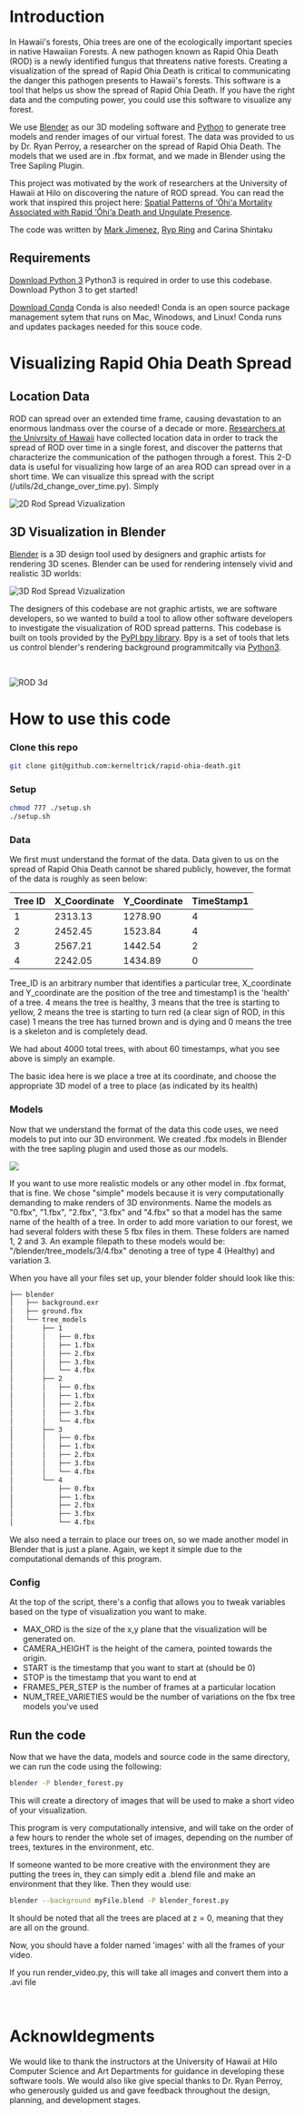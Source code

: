 # Introduction

In Hawaii's forests, Ohia trees are one of the ecologically important species in native Hawaiian Forests. A new pathogen known as Rapid Ohia Death (ROD) is a newly identified fungus that threatens native forests. Creating a visualization of the spread of Rapid Ohia Death is critical to communicating the danger this pathogen presents to Hawaii's forests. This software is a tool that helps us show the spread of Rapid Ohia Death. If you have the right data and the computing power, you could use this software to visualize any forest.<br>

We use [Blender](https://www.blender.org/download/) as our 3D modeling software and [Python](https://www.python.org/downloads/) to generate tree models and render images of our virtual forest. The data was provided to us by Dr. Ryan Perroy, a researcher on the spread of Rapid Ohia Death. The models that we used are in .fbx format, and we made in Blender using the Tree Sapling Plugin.


This project was motivated by the work of researchers at the University of Hawaii at Hilo on discovering the nature of ROD spread. You can read the work that inspired this project here: [Spatial Patterns of ‘Ōhi‘a Mortality Associated with Rapid ‘Ōhi‘a Death and Ungulate Presence](https://www.mdpi.com/1999-4907/12/8/1035).


The code was written by [Mark Jimenez](https://github.com/kerneltrick), [Ryp Ring](https://github.com/rypring) and Carina Shintaku

## Requirements

[Download Python 3](https://www.python.org/downloads/) Python3 is required in order to use this codebase. Download Python 3 to get started!

[Download Conda](https://docs.conda.io/projects/conda/en/latest/user-guide/install/download.html) Conda is also needed! Conda is an open source package management sytem that runs on Mac, Winodows, and Linux! Conda runs and updates packages needed for this souce code.

# Visualizing Rapid Ohia Death Spread

## Location Data

ROD can spread over an extended time frame, causing devastation to an enormous landmass over the course of a decade or more. [Researchers at the Univrsity of Hawaii](https://www.mdpi.com/1999-4907/12/8/1035) have collected location data in order to track the spread of ROD over time in a single forest, and discover the patterns that characterize the communication of the pathogen through a forest. This 2-D data is useful for visualizing how large of an area ROD can spread over in a short time. We can visualize this spread with the script (/utils/2d_change_over_time.py). Simply

<p>

![2D Rod Spread Vizualization](/github/ohia_spread_2d.gif)

</p>

## 3D Visualization in Blender

[Blender](https://www.blender.org/download/) is a 3D design tool used by designers and graphic artists for rendering 3D scenes. Blender can be used for rendering intensely vivid and realistic 3D worlds:

![3D Rod Spread Vizualization](/github/RODflyover2.gif)

The designers of this codebase are not graphic artists, we are software developers, so we wanted to build a tool to allow other software developers to investigate the visualization of ROD spread patterns. This codebase is built on tools provided by the [PyPl bpy library](https://pypi.org/project/bpy/). Bpy is a set of tools that lets us control blender's rendering background programmitcally via [Python3](https://pypi.org/project/bpy/).

<br>

![ROD 3d](/github/ohia_spread-big-circle_down_sampled.gif)

# How to use this code

### Clone this repo

```bash
git clone git@github.com:kerneltrick/rapid-ohia-death.git
```
### Setup

```bash
chmod 777 ./setup.sh
./setup.sh
```

### Data

We first must understand the format of the data. Data given to us on the spread of Rapid Ohia Death cannot be shared publicly, however, the format of the data is roughly as seen below:

|Tree ID     | X_Coordinate |  Y_Coordinate       |  TimeStamp1
|------------|--------------|---------------------|-----------------
|1           |  2313.13     |  1278.90            |  4
|2           |  2452.45     |  1523.84            |  4
|3           |  2567.21     |  1442.54            |  2
|4           |  2242.05     |  1434.89            |  0

Tree_ID is an arbitrary number that identifies a particular tree, X_coordinate and Y_coordinate are the position of the tree and timestamp1 is the 'health' of a tree. 4 means the tree is healthy, 3 means that the tree is starting to yellow, 2 means the tree is starting to turn red (a clear sign of ROD, in this case) 1 means the tree has turned brown and is dying and 0 means the tree is a skeleton and is completely dead.

We had about 4000 total trees, with about 60 timestamps, what you see above is simply an example.

The basic idea here is we place a tree at its coordinate, and choose the appropriate 3D model of a tree to place (as indicated by its health) <br>

### Models

Now that we understand the format of the data this code uses, we need models to put into our 3D environment.  We created .fbx models in Blender with the tree sapling plugin and used those as our models.

![](/github/tree_example.JPG)

If you want to use more realistic models or any other model in .fbx format, that is fine. We chose "simple" models because it is very computationally demanding to make renders of 3D environments. Name the models as "0.fbx", "1.fbx", "2.fbx", "3.fbx" and "4.fbx" so that a model has the same name of the health of a tree. In order to add more variation to our forest, we had several folders with these 5 fbx files in them. These folders are named 1, 2 and 3. An example filepath to these models would be: "/blender/tree_models/3/4.fbx" denoting a tree of type 4 (Healthy) and variation 3.

When you have all your files set up, your blender folder should look like this:

```bash
├── blender
│   ├── background.exr
│   ├── ground.fbx
│   └── tree_models
│       ├── 1
│       │   ├── 0.fbx
│       │   ├── 1.fbx
│       │   ├── 2.fbx
│       │   ├── 3.fbx
│       │   └── 4.fbx
│       ├── 2
│       │   ├── 0.fbx
│       │   ├── 1.fbx
│       │   ├── 2.fbx
│       │   ├── 3.fbx
│       │   └── 4.fbx
│       ├── 3
│       │   ├── 0.fbx
│       │   ├── 1.fbx
│       │   ├── 2.fbx
│       │   ├── 3.fbx
│       │   └── 4.fbx
│       └── 4
│           ├── 0.fbx
│           ├── 1.fbx
│           ├── 2.fbx
│           ├── 3.fbx
│           └── 4.fbx
```

We also need a terrain to place our trees on, so we made another model in Blender that is just a plane. Again, we kept it simple due to the computational demands of this program.

### Config

At the top of the script, there's a config that allows you to tweak variables based on the type of visualization you want to make.

<ul>
    <li> MAX_ORD is the size of the x,y plane that the visualization will be generated on. </li>
    <li> CAMERA_HEIGHT is the height of the camera, pointed towards the origin. </li>
    <li> START is the timestamp that you want to start at (should be 0) </li>
    <li> STOP is the timestamp that you want to end at </li>
    <li> FRAMES_PER_STEP is the number of frames at a particular location </li>
    <li> NUM_TREE_VARIETIES would be the number of variations on the fbx tree models you've used </li>
</ul>

## Run the code

Now that we have the data, models and source code in the same directory, we can run the code using the following:

```bash
blender -P blender_forest.py
```

This will create a directory of images that will be used to make a short video of your visualization.

This program is very computationally intensive, and will take on the order of a few hours to render the whole set of images, depending on the number of trees, textures in the environment, etc.

If someone wanted to be more creative with the environment they are putting the trees in, they can simply edit a .blend file and make an environment that they like. Then they would use:

```bash
blender --background myFile.blend -P blender_forest.py
```

It should be noted that all the trees are placed at z = 0, meaning that they are all on the ground.  

Now, you should have a folder named 'images' with all the frames of your video.

If you run render_video.py, this will take all images and convert them into a .avi file

<br>

# Acknowldegments

We would like to thank the instructors at the University of Hawaii at Hilo Computer Science and Art Departments for guidance in developing these software tools. We would also like give special thanks to Dr. Ryan Perroy, who generously guided us and gave feedback throughout the design, planning, and development stages.

